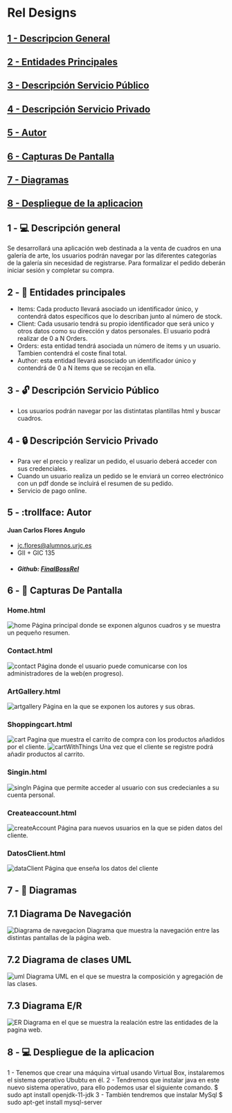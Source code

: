 # Rel Designs
## [1 - Descripcion General](#Descripcion)
## [2 - Entidades Principales](#Entidades)
## [3 - Descripción Servicio Público](#ServicioPublico)
## [4 - Descripción Servicio Privado](#ServicioPrivado)
## [5 - Autor](#Autor)
## [6 - Capturas De Pantalla](#Capturas)
## [7 - Diagramas](#Diagramas)
## [8 - Despliegue de la aplicacion](#Despliegue)

## 1 - :computer: Descripción general <a name="Descripcion">
Se desarrollará una aplicación web destinada a la venta de cuadros en una galería de arte, los usuarios podrán navegar por las diferentes categorías de la galería sin necesidad de registrarse. Para formalizar el pedido deberán iniciar sesión y completar su compra.

## 2 - :busts_in_silhouette: Entidades principales <a name="Entidades">
- Items: Cada producto llevará asociado un identificador único, y contendrá datos específicos que lo describan junto al número de stock. 
- Client: Cada ususario tendrá su propio identificador que será unico y otros datos como su dirección y datos personales. El usuario podrá realizar de 0 a N Orders.
- Orders: esta entidad tendrá asociada un número de items y un usuario. Tambien contendrá el coste final total.
- Author: esta entidad llevará asosciado un identificador único y contendrá de 0 a N items que se recojan en ella.
## 3 - :unlock: Descripción Servicio Público <a name="ServicioPublico">
- Los usuarios podrán navegar por las distintatas plantillas html y buscar cuadros.
## 4 - :lock: Descripción Servicio Privado <a name="ServicioPrivado">
  - Para ver el precio y realizar un pedido, el usuario deberá acceder con sus credenciales.
  - Cuando un usuario realiza un pedido se le enviará un correo electrónico con un pdf donde se incluirá el resumen de su pedido.
  - Servicio de pago online.
## 5 - :trollface: Autor <a name="Autor">
#### Juan Carlos Flores Angulo
- jc.flores@alumnos.urjc.es
- GII + GIC 135
- ##### Github: [FinalBossRel](https://github.com/FinalBossRel)
## 6 - :book: Capturas De Pantalla <a name="Capturas">
### Home.html
  ![home](https://user-images.githubusercontent.com/63256402/111153803-ada62b80-8592-11eb-9ed2-d8ede9d6e978.png)
  Página principal donde se exponen algunos cuadros y se muestra un pequeño resumen.
### Contact.html
  ![contact](https://user-images.githubusercontent.com/63256402/111153896-cf071780-8592-11eb-8e38-8013229fe057.png)
  Página donde el usuario puede comunicarse con los administradores de la web(en progreso).
### ArtGallery.html  
  ![artgallery](https://user-images.githubusercontent.com/63256402/111154018-f958d500-8592-11eb-8e99-1db1e929be6c.png)
  Página en la que se exponen los autores y sus obras.
### Shoppingcart.html
  ![cart](https://user-images.githubusercontent.com/63256402/111154248-4d63b980-8593-11eb-9d0a-04614a82a5ef.png)
  Pagina que muestra el carrito de compra con los productos añadidos por el cliente.
  ![cartWithThings](https://user-images.githubusercontent.com/63256402/111154313-64a2a700-8593-11eb-95d1-4e6ba69849c4.png)
  Una vez que el cliente se registre podrá añadir productos al carrito.
### Singin.html
![singIn](https://user-images.githubusercontent.com/63256402/111154371-72582c80-8593-11eb-9326-3f5ed419737a.png)
Página que permite acceder al usuario con sus credecianles a su cuenta personal.
 ### Createaccount.html
  ![createAccount](https://user-images.githubusercontent.com/63256402/111154595-adf2f680-8593-11eb-8c4b-61cfb4bd97b8.png)
  Página para nuevos usuarios en la que se piden datos del cliente.
### DatosClient.html
  ![dataClient](https://user-images.githubusercontent.com/63256402/111154696-cd8a1f00-8593-11eb-9ad2-d3de76678644.png)
  Página que enseña los datos del cliente
## 7 - :pencil: Diagramas <a name="Diagramas">
## 7.1 Diagrama De Navegación
  ![Diagrama de navegacion](https://user-images.githubusercontent.com/63256402/111155399-b4ce3900-8594-11eb-9b67-b85410215d90.jpeg)
  Diagrama que muestra la navegación entre las distintas pantallas de la página web.
## 7.2 Diagrama de clases UML
  ![uml](https://user-images.githubusercontent.com/63256402/111155385-ad0e9480-8594-11eb-95e8-1c5bc60e4101.jpeg)
  Diagrama UML en el que se muestra la composición y agregación de las clases.
## 7.3 Diagrama E/R
  ![ER](https://user-images.githubusercontent.com/63256402/111155357-a2ec9600-8594-11eb-80ba-5b55af13e005.jpeg)
  Diagrama en el que se muestra la realación estre las entidades de la pagina web.
  
## 8 - :computer: Despliegue de la aplicacion <a name="Despliegue">
  1 - Tenemos que crear una máquina virtual usando Virtual Box, instalaremos el sistema operativo Ububtu en él.
  2 - Tendremos que instalar java en este nuevo sistema operativo, para ello podemos usar el siguiente comando.
      $ sudo apt install openjdk-11-jdk
  3 - También tendremos que instalar MySql
      $ sudo apt-get install mysql-server
